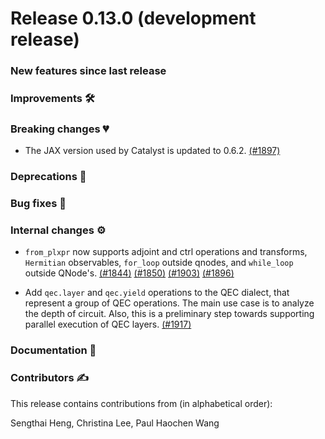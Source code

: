 # Release 0.13.0 (development release)

<h3>New features since last release</h3>

<h3>Improvements 🛠</h3>

<h3>Breaking changes 💔</h3>

* The JAX version used by Catalyst is updated to 0.6.2.
  [(#1897)](https://github.com/PennyLaneAI/catalyst/pull/1897)

<h3>Deprecations 👋</h3>

<h3>Bug fixes 🐛</h3>

<h3>Internal changes ⚙️</h3>

* `from_plxpr` now supports adjoint and ctrl operations and transforms,
  `Hermitian` observables, `for_loop` outside qnodes, and `while_loop` outside QNode's.
  [(#1844)](https://github.com/PennyLaneAI/catalyst/pull/1844)
  [(#1850)](https://github.com/PennyLaneAI/catalyst/pull/1850)
  [(#1903)](https://github.com/PennyLaneAI/catalyst/pull/1903)
  [(#1896)](https://github.com/PennyLaneAI/catalyst/pull/1896)


* Add `qec.layer` and `qec.yield` operations to the QEC dialect, that represent a group
  of QEC operations. The main use case is to analyze the depth of circuit.
  Also, this is a preliminary step towards supporting parallel execution of QEC layers.
  [(#1917)](https://github.com/PennyLaneAI/catalyst/pull/1917)

<h3>Documentation 📝</h3>

<h3>Contributors ✍️</h3>

This release contains contributions from (in alphabetical order):

Sengthai Heng,
Christina Lee,
Paul Haochen Wang
